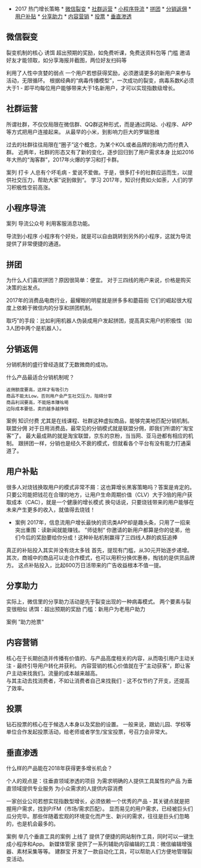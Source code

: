 
* 2017 热门增长策略
      * [微信裂变](#微信裂变)
      * [社群运营](#社群运营)
      * [小程序导流](#小程序导流)
      * [拼团](#拼团)
      * [分销返佣](#分销返佣)
      * [用户补贴](#用户补贴)
      * [分享助力](#分享助力)
      * [内容营销](#内容营销)
      * [投票](#投票)
      * [垂直渗透](#垂直渗透)

## 微信裂变

裂变机制的核心
	诱饵
		超出预期的奖励，如免费听课，免费送资料包等
	门槛
		邀请好友才能领取，如分享海报并截图，两位好友扫码等

利用了人性中贪婪的弱点
	一个用户若想获得奖励，必须邀请更多的新用户来参与活动，无限循环。
	根据经典的“病毒传播模型”，一次成功的裂变，病毒系数K必须大于1 - 即平均每位用户能够带来大于1名新用户，才可以实现指数级增长。

## 社群运营
所谓社群，不仅仅局限在微信群、QQ群这种形式，而是通过网站、小程序、APP等方式把用户连接起来。
从最早的小米，到影响力巨大的罗辑思维
	
过去的社群往往局限在“圈子”这个概念，为某个KOL或者品牌的影响力而付费入群。
近两年，社群的形态又有了新的变化，逐步回归到了用户需求本身
比如2016年大热的“淘客群”，2017年火爆的学习和打卡群。

案列
打卡 人总有个坏毛病 - 爱说不爱做。于是，很多打卡的社群应运而生，以提供社交压力，帮助大家”说到做到“。
学习
2017年，知识付费如火如荼，人们的学习积极性空前高涨。

## 小程序导流
案列
导流公众号 利用客服消息功能。
		
导流到小程序
小程序有个好处，就是可以自由跳转到另外的小程序，这就为导流提供了非常便捷的通道。

## 拼团
为什么人们喜欢拼团？原因很简单：便宜。
对于三四线的用户来说，价格是购买决策的出发点。
	
2017年的消费品电商行业，最耀眼的明星就是拼多多和蘑菇街
它们的崛起很大程度上依赖于微信内的分享和拼团机制。
	
取巧”的手段：比如利用机器人伪装成用户发起拼团，提高真实用户的积极性（如3人团中两个是机器人）。

## 分销返佣
分销机制的盛行曾经造就了无数微商的成功。

什么产品最适合分销机制呢？
```text
返佣额度要高，这样才有吸引力
商品不能太Low，否则用户会产生社交压力，阻碍分享
商品利润要高，不能赔本赚吆喝
边际成本要低，卖的越多越挣钱
```

案例
知识付费 尤其是在线课程、社群这种虚拟商品，能够完美地匹配分销机制。
联盟分佣
	对于日用消费品，最常见的分销模式就是联盟分佣，即我们所谓的”淘宝客“了。
	最大最成熟的就是淘宝联盟，京东的京粉，当当网、亚马逊都有相应的机制。
跟拼团一样，分销也是经久不衰的模式，但就看各个平台有没有能力打通渠道了。

## 用户补贴

很多人对烧钱换取用户的模式非常不屑：这也算增长黑客策略吗？答案是肯定的。
只要公司能把钱花在合理的地方，让用户生命周期价值（CLV）大于3倍的用户获取成本（CAC），就是一个健康的增长模式
换句话说，只要烧钱带来的用户能够在未来产生更多的收入，就值得去烧钱！

* 案例
2017年，信息流用户增长最快的资讯类APP却是趣头条，只用了一招来突出重围：读新闻就能赚钱。
”师徒制“
    你邀请的新用户都算是你的徒弟，他们今后的奖励要给你分成！这种补贴机制赢得了三四线人群的疯狂追捧

真正的补贴投入其实并没有烧太多钱
首先，提现有门槛，从30元开始逐步递增。
其次，商城中的商品可以走合作模式，也可以用积分换优惠券，掏钱的是供货品牌方。
这点补贴投入，比起600万日活带来的广告收益根本不值一提。

## 分享助力

实际上，微信里的分享助力活动是先于裂变出现的一种病毒模式。
两个要素与裂变很相似
	诱饵：超出预期的奖励
	门槛：新用户为老用户助力

案例 ”助力抢票“

## 内容营销
核心在于长期创造并传播有价值的、与产品高度相关的内容，从而吸引用户主动关注 - 最终引导用户转化并获利。
内容营销的核心价值就在于”主动获客“，即让客户主动来找我们。流量的成本越来越高。  
与其主动去找消费者，不如让消费者自己来找我们 - 这不仅节约了开支，还提高了效率。

## 投票
钻石投票的核心在于候选人本身以及奖励的设置。
一般来说，跟幼儿园、学校等单位合作发起投票活动，给老师或者学生/宝宝投票，号召力会非常大。

## 垂直渗透
什么样的产品能在2018年获得更多增长机会？

个人的观点是：往垂直领域渗透的项目
	为需求明确的人提供工具属性的产品
	为垂直领域提供专业服务
	为小众需求的人提供内容消费

一家创业公司若想实现指数型增长，必须依赖一个优秀的产品 - 其关键点就是把握用户需求，找到P/FM（市场/需求匹配）。
显而易见的用户需求，已经被巨头们瓜分完毕。那些伴随着宏观的环境变化而产生、新兴的需求，往往是巨头们忽略的，也是机会最多的。

案例 举几个垂直工具的案例
上线了
	提供了便捷的网站制作工具，同时可以一键生成小程序和App。
新媒体管家
    提供了一系列辅助内容编辑的工具：微信编辑增强器、素材采集等等。
建群宝
	开发了一款自动化工具，可以帮助人们方便地管理裂变活动。
